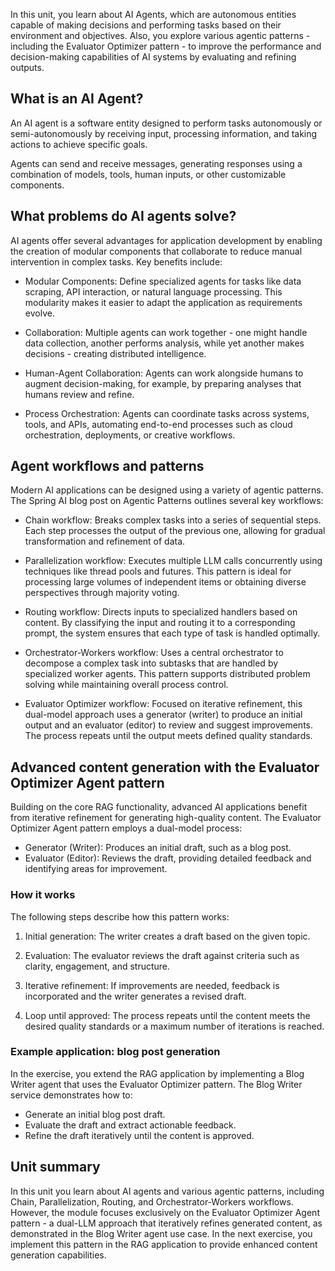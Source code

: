 In this unit, you learn about AI Agents, which are autonomous entities capable of making decisions and performing tasks based on their environment and objectives. Also, you explore various agentic patterns - including the Evaluator Optimizer pattern - to improve the performance and decision-making capabilities of AI systems by evaluating and refining outputs.

## What is an AI Agent?

An AI agent is a software entity designed to perform tasks autonomously or semi-autonomously by receiving input, processing information, and taking actions to achieve specific goals.

Agents can send and receive messages, generating responses using a combination of models, tools, human inputs, or other customizable components.

## What problems do AI agents solve?

AI agents offer several advantages for application development by enabling the creation of modular components that collaborate to reduce manual intervention in complex tasks. Key benefits include:

- Modular Components: Define specialized agents for tasks like data scraping, API interaction, or natural language processing. This modularity makes it easier to adapt the application as requirements evolve.

- Collaboration: Multiple agents can work together - one might handle data collection, another performs analysis, while yet another makes decisions - creating distributed intelligence.

- Human-Agent Collaboration: Agents can work alongside humans to augment decision-making, for example, by preparing analyses that humans review and refine.

- Process Orchestration: Agents can coordinate tasks across systems, tools, and APIs, automating end-to-end processes such as cloud orchestration, deployments, or creative workflows.

## Agent workflows and patterns

Modern AI applications can be designed using a variety of agentic patterns. The Spring AI blog post on Agentic Patterns outlines several key workflows:

- Chain workflow: Breaks complex tasks into a series of sequential steps. Each step processes the output of the previous one, allowing for gradual transformation and refinement of data.

- Parallelization workflow: Executes multiple LLM calls concurrently using techniques like thread pools and futures. This pattern is ideal for processing large volumes of independent items or obtaining diverse perspectives through majority voting.

- Routing workflow: Directs inputs to specialized handlers based on content. By classifying the input and routing it to a corresponding prompt, the system ensures that each type of task is handled optimally.

- Orchestrator-Workers workflow: Uses a central orchestrator to decompose a complex task into subtasks that are handled by specialized worker agents. This pattern supports distributed problem solving while maintaining overall process control.

- Evaluator Optimizer workflow: Focused on iterative refinement, this dual-model approach uses a generator (writer) to produce an initial output and an evaluator (editor) to review and suggest improvements. The process repeats until the output meets defined quality standards.

## Advanced content generation with the Evaluator Optimizer Agent pattern

Building on the core RAG functionality, advanced AI applications benefit from iterative refinement for generating high-quality content. The Evaluator Optimizer Agent pattern employs a dual-model process:

- Generator (Writer): Produces an initial draft, such as a blog post.
- Evaluator (Editor): Reviews the draft, providing detailed feedback and identifying areas for improvement.

### How it works

The following steps describe how this pattern works:

1. Initial generation: The writer creates a draft based on the given topic.

1. Evaluation: The evaluator reviews the draft against criteria such as clarity, engagement, and structure.

1. Iterative refinement: If improvements are needed, feedback is incorporated and the writer generates a revised draft.

1. Loop until approved: The process repeats until the content meets the desired quality standards or a maximum number of iterations is reached.

### Example application: blog post generation

In the exercise, you extend the RAG application by implementing a Blog Writer agent that uses the Evaluator Optimizer pattern. The Blog Writer service demonstrates how to:

- Generate an initial blog post draft.
- Evaluate the draft and extract actionable feedback.
- Refine the draft iteratively until the content is approved.

## Unit summary

In this unit you learn about AI agents and various agentic patterns, including Chain, Parallelization, Routing, and Orchestrator-Workers workflows. However, the module focuses exclusively on the Evaluator Optimizer Agent pattern - a dual-LLM approach that iteratively refines generated content, as demonstrated in the Blog Writer agent use case. In the next exercise, you implement this pattern in the RAG application to provide enhanced content generation capabilities.
